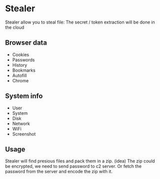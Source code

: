 # Stealer 

Stealer allow you to steal file: 
The secret / token extraction will be done in the cloud

## Browser data
 - Cookies
 - Passwords
 - History
 - Bookmarks
 - Autofill
 - Chrome

## System info
 - User 
 - System 
 - Disk 
 - Network 
 - WiFi 
 - Screenshot

## Usage
Stealer will find presious files and pack them in a zip. 
(idea) The zip could be encrypted, we need to send password to c2 server. Or fetch the password from the server and encode the zip with it.
